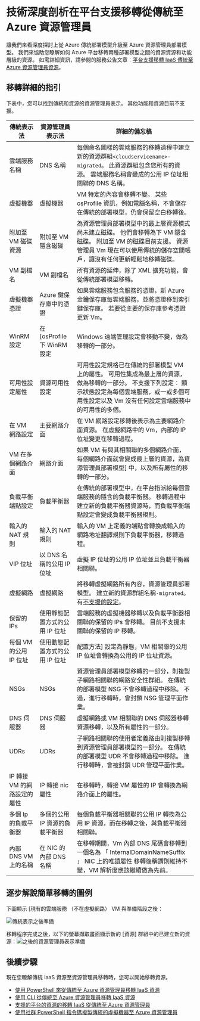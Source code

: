 <properties
    pageTitle="技術深度剖析在平台支援移轉從傳統至 Azure 資源管理員 |Microsoft Azure"
    description="本文會技術深不動產在平台支援資源的移轉，從傳統至 Azure 資源管理員"
    services="virtual-machines-windows"
    documentationCenter=""
    authors="singhkays"
    manager="timlt"
    editor=""
    tags="azure-resource-manager"/>

<tags
    ms.service="virtual-machines-windows"
    ms.workload="infrastructure-services"
    ms.tgt_pltfrm="vm-windows"
    ms.devlang="na"
    ms.topic="article"
    ms.date="08/22/2016"
    ms.author="kasing"/>

# <a name="technical-deep-dive-on-platform-supported-migration-from-classic-to-azure-resource-manager"></a>技術深度剖析在平台支援移轉從傳統至 Azure 資源管理員
讓我們來看深度探討上從 Azure 傳統部署模型升級至 Azure 資源管理員部署模型。 我們來協助您瞭解如何 Azure 平台移轉兩種部署模型之間的資源資源和功能層級的資源。 如需詳細資訊，請參閱的服務公告文章︰[平台支援移轉 IaaS 傳統至 Azure 資源管理員資源](virtual-machines-windows-migration-classic-resource-manager.md)。

## <a name="detailed-guidance-on-migration"></a>移轉詳細的指引

下表中，您可以找到傳統和資源的資源管理員表示。 其他功能和資源目前不支援。

| 傳統表示法                                 | 資源管理員表示法                 | 詳細的備忘稿                                                                                                                                                                                                                                                                                                                                                                                                                                                      
|--------------------------------------------------------|-------------------------------------------------|-------------------------------------------------------------------------------------------------------------------------------------------------------------------------------------------------------------------------------------------------------------------------------------------------------------------------------------------------------------------------------------------------------------------------------------------------------------------|
| 雲端服務名稱                                     | DNS 名稱                                        | 每個命名圖樣的雲端服務的移轉過程中建立新的資源群組`<cloudservicename>-migrated`。 此資源群組包含您所有的資源。 雲端服務名稱會變成的公用 IP 位址相關聯的 DNS 名稱。                                                                                                                                                                                                    |   
| 虛擬機器                                        | 虛擬機器                                 | VM 特定的內容會移轉不變。 某些 osProfile 資訊，例如電腦名稱，不會儲存在傳統的部署模型，仍會保留空白移轉後。                                                                                                                                                                                                                                                                |   
| 附加至 VM 磁碟資源                          | 附加至 VM 隱含磁碟                   | 為資源管理員部署模型中的最上層資源模式尚未建立磁碟。 他們會移轉為下 VM 隱含磁碟。 附加至 VM 的磁碟目前支援。 資源管理員 Vm 現在可以使用傳統的儲存空間帳戶，讓沒有任何更新輕鬆地移轉磁碟。 |   
| VM 副檔名                                          | VM 副檔名                                   | 所有資源的延伸，除了 XML 擴充功能，會從傳統部署模型移轉。                                                                                                                                                                                                                                                                                                                                                                        |   
| 虛擬機器憑證                           | Azure 鍵保存庫中的憑證                 | 如果雲端服務包含服務的憑證，新 Azure 金鑰保存庫每雲端服務，並將憑證移到索引鍵保存庫。 若要從主要的保存庫參考憑證更新 Vm。                                                                                                                                                                                                                               |  
| WinRM 設定                                    | 在 [osProfile 下 WinRM 設定             | Windows 遠端管理設定會移動不變，做為移轉的一部分。                                                                                                                                                                                                                                                                                                                                                                                            |   
| 可用性設定屬性                              | 資源可用性設定                       | 可用性設定規格已在傳統的部署模型 VM 上的屬性。 可用性集成為最上層的資源，做為移轉的一部分。 不支援下列設定︰ 顯示狀態設定為每個雲端服務，或一或多個可用性設定以及 Vm 沒有任何設定雲端服務中的可用性的多個。                                                                                |   
| 在 VM 網路設定                          | 主要網路介面                       | 在 VM 網路設定移轉後表示為主要網路介面資源。 在虛擬網路中的 Vm，內部的 IP 位址變更在移轉過程。                                                                                                                                                                                                                                                            |   
| VM 在多個網路介面                    | 網路介面                              | 如果 VM 有與其相關聯的多個網路介面，每個網路介面就會變成最上層的資源，為資源管理員部署模型] 中，以及所有屬性的移轉的一部分。                                                                                                                                                                                                                                                            |  
| 負載平衡端點設定                             | 負載平衡器                                   | 在傳統的部署模型中，在平台指派給每個雲端服務的隱含的負載平衡器。 移轉過程中建立新的負載平衡器資源時，而負載平衡端點設定會變成負載平衡器規則。                                                                                                                                                                                                                                     |   
| 輸入的 NAT 規則                                      | 輸入的 NAT 規則                               | 輸入的 VM 上定義的端點會轉換成輸入的網路地址翻譯規則下負載平衡器，移轉過程。                                                                                                                                                                                                                                                                                                                                           |  
| VIP 位址                              | 以 DNS 名稱的公用 IP 位址                 | 虛擬 IP 位址的公用 IP 位址並且負載平衡器相關聯。                                                                                                                                                                                                                                                                                                                                                        |   
| 虛擬網路                                        | 虛擬網路                                 | 將移轉虛擬網路所有內容，資源管理員部署模型。 建立新的資源群組名稱`-migrated`。 有[不支援的設定](virtual-machines-windows-migration-classic-resource-manager.md)。                                                                                                                                                                                                  |   
| 保留的 IPs                                           | 使用靜態配置方式的公用 IP 位址  | 雲端服務的虛擬機器移轉以及負載平衡器相關聯的保留的 IPs 會移轉。 目前不支援未關聯的保留的 IP 移轉。                                                                                                                                                                                                                                                           |   
| 每個 VM 的公用 IP 位址                               | 使用動態配置方式的公用 IP 位址 | 配置方法] 設定為靜態，VM 相關聯的公用 IP 位址會轉換為公用的 IP 位址資源。                                                                                                                                                                                                                                                                                                                                   |   
| NSGs                                | NSGs                         | 資源管理員部署模型移轉的一部分，則複製子網路相關聯的網路安全性群組。 在傳統的部署模型 NSG 不會移轉過程中移除。 不過，進行移轉時，會封鎖 NSG 管理平面作業。                                                                                                                                                                             |  
| DNS 伺服器                                            | DNS 伺服器                                     | 虛擬網路或 VM 相關聯的 DNS 伺服器移轉資源移轉，以及所有屬性的一部分。                                                                                                                                                                                                                                                                                                                    |   
| UDRs                                    | UDRs                             | 子網路相關聯的使用者定義路由則複製移轉到資源管理員部署模型的一部分。 在傳統的部署模型 UDR 不會移轉過程中移除。 進行移轉時，會被封鎖 UDR 管理平面作業。                                                                                                                                                                             |   
| IP 轉接 VM 的網路設定的屬性 | IP 轉接 nic 屬性               | 在移轉時，轉接 VM 屬性的 IP 會轉換為網路介面上的屬性。                                                                                                                                                                                                                                                                                                                                                           |   
| 多個 Ip 的負載平衡器                        | 多個的公用 IP 資源的負載平衡器 | 每個負載平衡器相關聯的公用 IP 轉換為公用 IP 資源，而在移轉之後，與負載平衡器相關聯。                                                                                                                                                                                                                                                                                                       |   
| 內部 DNS VM 上的名稱                           | 在 NIC 的內部 DNS 名稱                    | 在移轉期間，Vm 內部 DNS 尾碼會移轉到一個名為 「 InternalDomainNameSuffix 」 NIC 上的唯讀屬性 移轉後稱謂則維持不變，VM 解析度應該繼續做為先前。                                                                                                                                                                                                           |   

## <a name="illustration-of-a-simple-migration-walkthrough"></a>逐步解說簡單移轉的圖例

下圖顯示 [現有的雲端服務 （不在虛擬網路） VM 與準備階段之後︰

![傳統表示之後準備](./media/virtual-machines-windows-migration-classic-resource-manager/classic-migration-prepare-portal.png)

移轉程序完成之後，以下的螢幕擷取畫面顯示新的 [資源] 群組中的已建立新的資源︰![之後的資源管理員表示準備](./media/virtual-machines-windows-migration-classic-resource-manager/resourcemanager-migration-prepare-portal.png)

## <a name="next-steps"></a>後續步驟

現在您瞭解傳統 IaaS 資源至資源管理員移轉時，您可以開始移轉資源。

- [使用 PowerShell 來從傳統至 Azure 資源管理員移轉 IaaS 資源](virtual-machines-windows-ps-migration-classic-resource-manager.md)
- [使用 CLI 從傳統至 Azure 資源管理員移轉 IaaS 資源](virtual-machines-linux-cli-migration-classic-resource-manager.md)
- [支援的平台的資源的移轉 IaaS 從傳統至 Azure 資源管理員](virtual-machines-windows-migration-classic-resource-manager.md)
- [使用社群 PowerShell 指令碼複製傳統的虛擬機器至 Azure 資源管理員](virtual-machines-windows-migration-scripts.md)
